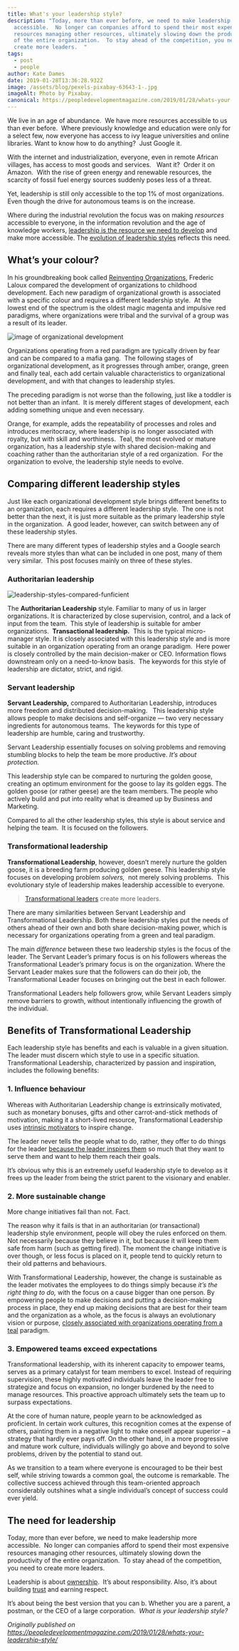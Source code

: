 ```yaml
---
title: What's your leadership style?
description: "Today, more than ever before, we need to make leadership more
  accessible.  No longer can companies afford to spend their most expensive
  resources managing other resources, ultimately slowing down the productivity
  of the entire organization.  To stay ahead of the competition, you need to
  create more leaders.  "
tags:
  - post
  - people
author: Kate Dames
date: 2019-01-28T13:36:28.932Z
image: /assets/blog/pexels-pixabay-63643-1-.jpg
imageAlt: Photo by Pixabay.
canonical: https://peopledevelopmentmagazine.com/2019/01/28/whats-your-leadership-style/
---
```

We live in an age of abundance.  We have more resources accessible to us than ever before.  Where previously knowledge and education were only for a select few, now everyone has access to ivy league universities and online libraries. Want to know how to do anything?  Just Google it.

With the internet and industrialization, everyone, even in remote African villages, has access to most goods and services.   Want it?  Order it on Amazon.  With the rise of green energy and renewable resources, the scarcity of fossil fuel energy sources suddenly poses less of a threat.

Yet, leadership is still only accessible to the top 1% of most organizations. Even though the drive for autonomous teams is on the increase.

Where during the industrial revolution the focus was on making *resources* accessible to everyone, in the information revolution and the age of knowledge workers, [leadership is the resource we need to develop](https://peopledevelopmentmagazine.com/2023/01/08/comprehensive-overview-of-leadership/) and make more accessible. The [evolution of leadership styles](https://peopledevelopmentmagazine.com/2019/05/25/effective-leadership-style/) reflects this need.

## What’s your colour?

In his groundbreaking book called [Reinventing Organizations](https://medium.com/@funficient/reinventing-organizations-a0babc967488), Frederic Laloux compared the development of organizations to childhood development. Each new paradigm of organizational growth is associated with a specific colour and requires a different leadership style.  At the lowest end of the spectrum is the oldest magic magenta and impulsive red paradigms, where organizations were tribal and the survival of a group was a result of its leader.

![image of organizational development](https://peopledevelopmentmagazine.com/wp-content/uploads/2019/01/funficient-reinventing-organizations-laloux-300x200.jpg)

Organizations operating from a red paradigm are typically driven by fear and can be compared to a mafia gang.  The following stages of organizational development, as it progresses through amber, orange, green and finally teal, each add certain valuable characteristics to organizational development, and with that changes to leadership styles.

The preceding paradigm is not worse than the following, just like a toddler is not better than an infant.  It is merely different stages of development, each adding something unique and even necessary.

Orange, for example, adds the repeatability of processes and roles and introduces meritocracy, where leadership is no longer associated with royalty, but with skill and worthiness.  Teal, the most evolved or mature organization, has a leadership style with shared decision-making and coaching rather than the authoritarian style of a red organization.  For the organization to evolve, the leadership style needs to evolve.

## Comparing different leadership styles

Just like each organizational development style brings different benefits to an organization, each requires a different leadership style.  The one is not better than the next, it is just more suitable as the primary leadership style in the organization.  A good leader, however, can switch between any of these leadership styles.

There are many different types of leadership styles and a Google search reveals more styles than what can be included in one post, many of them very similar.  This post focuses mainly on three of these styles.

### Authoritarian leadership

![leadership-styles-compared-funficient](https://peopledevelopmentmagazine.com/wp-content/uploads/2019/01/leadership-styles-compared-funficient-300x259.jpg)

The **Authoritarian Leadership** style. Familiar to many of us in larger organizations. It is characterized by close supervision, control, and a lack of input from the team.  This style of leadership is suitable for amber organizations.  **Transactional leadership.**  This is the typical micro-manager style. It is closely associated with this leadership style and is more suitable in an organization operating from an orange paradigm.  Here power is closely controlled by the main decision-maker or CEO. Information flows downstream only on a need-to-know basis.  The keywords for this style of leadership are dictator, strict, and rigid.

### Servant leadership

**Servant Leadership,** compared to Authoritarian Leadership, introduces more freedom and distributed decision-making.   This leadership style allows people to make decisions and self-organize — two very necessary ingredients for autonomous teams.  The keywords for this type of leadership are humble, caring and trustworthy.

Servant Leadership essentially focuses on solving problems and removing stumbling blocks to help the team be more productive. *It’s about protection.* 

This leadership style can be compared to nurturing the golden goose, creating an optimum environment for the goose to lay its golden eggs. The golden goose (or rather geese) are the team members. The people who actively build and put into reality what is dreamed up by Business and Marketing.

Compared to all the other leadership styles, this style is about service and helping the team.  It is focused on the followers.

### Transformational leadership

**Transformational Leadership**, however, doesn’t merely nurture the golden goose, it is a breeding farm producing golden geese. This leadership style focuses on developing problem *solvers,*  not merely solving problems.  This evolutionary style of leadership makes leadership accessible to everyone.

> [Transformational leaders](https://peopledevelopmentmagazine.com/2017/02/02/transformational-leaders/) create more leaders.

There are many similarities between Servant Leadership and Transformational Leadership. Both these leadership styles put the needs of others ahead of their own and both share decision-making power, which is necessary for organizations operating from a green and teal paradigm.

The main *difference* between these two leadership styles is the focus of the leader. The Servant Leader’s primary focus is on his followers whereas the Transformational Leader’s primary focus is on the organization. Where the Servant Leader makes sure that the followers can do their job, the Transformational Leader focuses on bringing out the best in each follower.

Transformational Leaders help followers grow, while Servant Leaders simply remove barriers to growth, without intentionally influencing the growth of the individual.

## Benefits of Transformational Leadership

Each leadership style has benefits and each is valuable in a given situation. The leader must discern which style to use in a specific situation.  Transformational Leadership, characterized by passion and inspiration, includes the following benefits:

### 1. Influence behaviour

Whereas with Authoritarian Leadership change is extrinsically motivated, such as monetary bonuses, gifts and other carrot-and-stick methods of motivation, making it a short-lived resource, Transformational Leadership uses [intrinsic motivators](https://peopledevelopmentmagazine.com/2021/12/10/intrinsic-motivation/) to inspire change.

The leader never tells the people what to do, rather, they offer to do things for the leader [because the leader inspires them](https://peopledevelopmentmagazine.com/2023/01/04/inspirational-leaders/) so much that they want to serve them and want to help them reach their goals.

It’s obvious why this is an extremely useful leadership style to develop as it frees up the leader from being the strict parent to the visionary and enabler.

### 2. More sustainable change

More change initiatives fail than not. Fact.

The reason why it fails is that in an authoritarian (or transactional) leadership style environment, people will obey the rules enforced on them. Not necessarily because they believe in it, but because it will keep them safe from harm (such as getting fired). The moment the change initiative is over though, or less focus is placed on it, people tend to quickly return to their old patterns and behaviours.

With Transformational Leadership, however, the change is sustainable as the leader motivates the employees to do things simply because *it’s the right thing to do,* with the focus on a cause bigger than one person. By empowering people to make decisions and putting a decision-making process in place, they end up making decisions that are best for their team and the organization as a whole, as the focus is always an evolutionary vision or purpose, [closely associated with organizations operating from a teal](https://peopledevelopmentmagazine.com/2021/01/12/teal-organizations/) paradigm.

### 3. Empowered teams exceed expectations

Transformational leadership, with its inherent capacity to empower teams, serves as a primary catalyst for team members to excel. Instead of requiring supervision, these highly motivated individuals leave the leader free to strategize and focus on expansion, no longer burdened by the need to manage resources. This proactive approach ultimately sets the team up to surpass expectations.

At the core of human nature, people yearn to be acknowledged as proficient. In certain work cultures, this recognition comes at the expense of others, painting them in a negative light to make oneself appear superior – a strategy that hardly ever pays off. On the other hand, in a more progressive and mature work culture, individuals willingly go above and beyond to solve problems, driven by the potential to stand out.

As we transition to a team where everyone is encouraged to be their best self, while striving towards a common goal, the outcome is remarkable. The collective success achieved through this team-oriented approach considerably outshines what a single individual’s concept of success could ever yield.

## The need for leadership

Today, more than ever before, we need to make leadership more accessible.  No longer can companies afford to spend their most expensive resources managing other resources, ultimately slowing down the productivity of the entire organization.  To stay ahead of the competition, you need to create more leaders.

Leadership is about [ownership](https://peopledevelopmentmagazine.com/2017/03/05/redefining-ownership-age-agile/).  It’s about responsibility. Also, it’s about building [trust](https://peopledevelopmentmagazine.com/2016/08/18/5-ways-build-culture-of-trust/) and earning respect.

It’s about being the best version that you can b. Whether you are a parent, a postman, or the CEO of a large corporation.  *What is your leadership style?*





*Originally published on https://peopledevelopmentmagazine.com/2019/01/28/whats-your-leadership-style/*